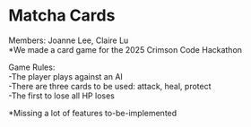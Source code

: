 # Matcha Cards

Members: Joanne Lee, Claire Lu  
*We made a card game for the 2025 Crimson Code Hackathon  

Game Rules:  
-The player plays against an AI  
-There are three cards to be used: attack, heal, protect  
-The first to lose all HP loses

*Missing a lot of features to-be-implemented  
